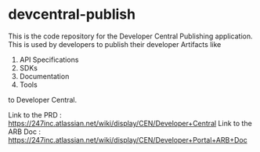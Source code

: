 # devcentral-publish
This is the code repository for the Developer Central Publishing application.
This is used by developers to publish their developer Artifacts like
1. API Specifications
2. SDKs
3. Documentation
4. Tools

to  Developer Central.

Link to the PRD : https://247inc.atlassian.net/wiki/display/CEN/Developer+Central
Link to the ARB Doc : https://247inc.atlassian.net/wiki/display/CEN/Developer+Portal+ARB+Doc
